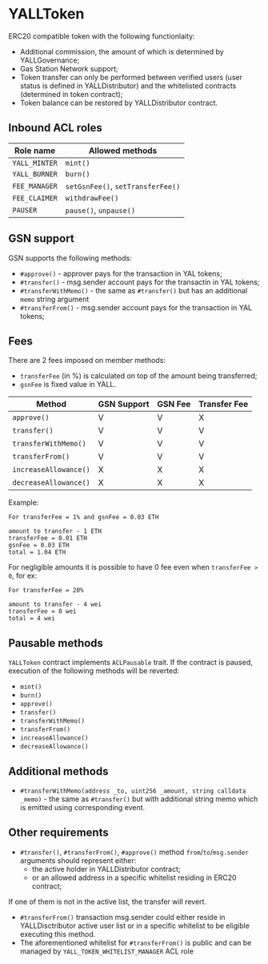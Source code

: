 # YALLToken

ERC20 compatible token with the following functionlaity:

* Additional commission, the amount of which is determined by YALLGovernance;
* Gas Station Network support;
* Token transfer can only be performed between verified users (user status is defined in YALLDistributor) and the whitelisted contracts (determined in token contract);
* Token balance can be restored by YALLDistributor contract.

## Inbound ACL roles

|Role name| Allowed methods |
|---|---|
|`YALL_MINTER`| `mint()`|
|`YALL_BURNER`| `burn()`|
|`FEE_MANAGER`| `setGsnFee()`, `setTransferFee()`|
|`FEE_CLAIMER`| `withdrawFee()`|
|`PAUSER`| `pause()`, `unpause()`|

## GSN support

GSN supports the following methods:
* `#approve()` - approver pays for the transaction in YAL tokens;
* `#transfer()` - msg.sender account pays for the transactin in YAL tokens;
* `#transferWithMemo()` - the same as `#transfer()` but has an additional `memo` string argument
* `#transferFrom()` - msg.sender account pays for the transaction in YAL tokens;

## Fees

There are 2 fees imposed on member methods:

* `transferFee` (in %) is calculated on top of the amount being transferred;
* `gsnFee` is fixed value in YALL.

|Method|GSN Support|GSN Fee|Transfer Fee|
|---|---|---|---
|`approve()`|V|V|X|
|`transfer()`|V|V|V|
|`transferWithMemo()`|V|V|V|
|`transferFrom()`|V|V|V|
|`increaseAllowance()`|X|X|X|
|`decreaseAllowance()`|X|X|X|

Example:
```
For transferFee = 1% and gsnFee = 0.03 ETH

amount to transfer - 1 ETH
transferFee = 0.01 ETH
gsnFee = 0.03 ETH
total = 1.04 ETH
```

For negligible amounts it is possible to have 0 fee even when `transferFee > 0`, for ex:

```
For transferFee = 20%

amount to transfer - 4 wei
transferFee = 0 wei
total = 4 wei
```

## Pausable methods

`YALLToken` contract implements `ACLPausable` trait. If the contract is paused, execution of the following methods will be reverted:
* `mint()`
* `burn()`
* `approve()`
* `transfer()`
* `transferWithMemo()`
* `transferFrom()`
* `increaseAllowance()`
* `decreaseAllowance()`

## Additional methods

* `#transferWithMemo(address _to, uint256 _amount, string calldata _memo)` - the same as `#transfer()` but with
additional string memo which is emitted using corresponding event.

## Other requirements

* `#transfer()`, `#transferFrom()`, `#approve()` method `from`/`to`/`msg.sender` arguments should represent either:
  - the active holder in YALLDistributor contract;
  - or an allowed address in a specific whitelist residing in ERC20 contract;

If one of them is not in the active list, the transfer will revert.

* `#transferFrom()` transaction msg.sender could either reside in YALLDisctributor active user list or in a specific whitelist to be eligible executing this method.
* The aforementioned whitelist for `#transferFrom()` is public and can be managed by `YALL_TOKEN_WHITELIST_MANAGER` ACL role

